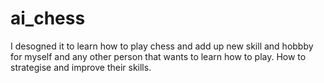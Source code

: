 # ai_chess
I desogned it to learn how to play chess and add up new skill and hobbby for myself and any other person that wants to learn how to play.
How to strategise and improve their skills.
